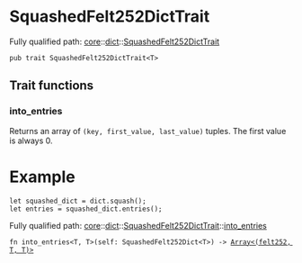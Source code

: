 # SquashedFelt252DictTrait

Fully qualified path: [core](./core.md)::[dict](./core-dict.md)::[SquashedFelt252DictTrait](./core-dict-SquashedFelt252DictTrait.md)

<pre><code class="language-cairo">pub trait SquashedFelt252DictTrait&lt;T&gt;</code></pre>

## Trait functions

### into_entries

Returns an array of `(key, first_value, last_value)` tuples.
The first value is always 0.
# Example

```cairo
let squashed_dict = dict.squash();
let entries = squashed_dict.entries();
```

Fully qualified path: [core](./core.md)::[dict](./core-dict.md)::[SquashedFelt252DictTrait](./core-dict-SquashedFelt252DictTrait.md)::[into_entries](./core-dict-SquashedFelt252DictTrait.md#into_entries)

<pre><code class="language-cairo">fn into_entries&lt;T, T&gt;(self: SquashedFelt252Dict&lt;T&gt;) -&gt; <a href="core-array-Array.html">Array&lt;(felt252, T, T)&gt;</a></code></pre>


